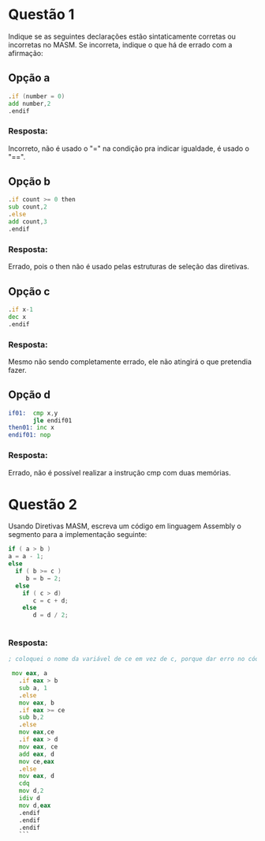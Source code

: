 # Questão 1
Indique se as seguintes declarações estão sintaticamente corretas ou incorretas no MASM. Se incorreta, indique o que há de errado com a afirmação:

## Opção a 
```asm
.if (number = 0)
add number,2 
.endif
```
### Resposta:
Incorreto, não é usado o "=" na condição pra indicar igualdade, é usado o "==".

## Opção b
```asm
.if count >= 0 then 
sub count,2 
.else 
add count,3 
.endif
```

### Resposta:
Errado, pois o then não é usado pelas estruturas de seleção das diretivas.

## Opção c
```asm
.if x-1 
dec x 
.endif 
```

### Resposta:
Mesmo não sendo completamente errado, ele não atingirá o que pretendia fazer.

## Opção d
```asm
if01:  cmp x,y 
       jle endif01
then01: inc x 
endif01: nop 
```
### Resposta:
Errado, não é possível realizar a instrução cmp com duas memórias.

# Questão 2
Usando Diretivas MASM, escreva um código em linguagem Assembly o segmento para a implementação seguinte:
```c
if ( a > b )
a = a - 1; 
else 
  if ( b >= c ) 
     b = b − 2; 
  else
    if ( c > d) 
       c = c + d; 
    else
       d = d / 2;
       
  ```
  
  ### Resposta:
  ```asm
  ; coloquei o nome da variável de ce em vez de c, porque dar erro no código.
  
   mov eax, a
     .if eax > b
     sub a, 1
     .else
     mov eax, b
     .if eax >= ce
     sub b,2
     .else
     mov eax,ce
     .if eax > d
     mov eax, ce
     add eax, d
     mov ce,eax
     .else
     mov eax, d
     cdq
     mov d,2
     idiv d
     mov d,eax
     .endif
     .endif
     .endif
     ```

